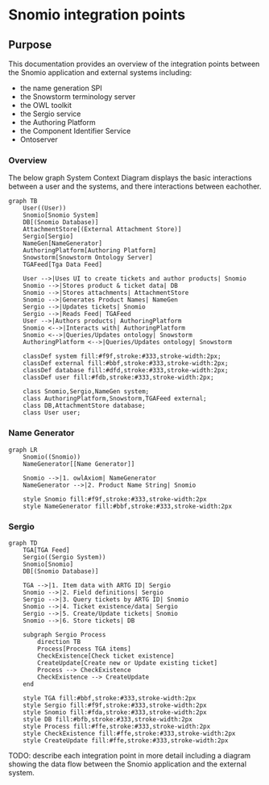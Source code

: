 # Snomio integration points

## Purpose

This documentation provides an overview of the integration points between the Snomio application and
external systems including:

- the name generation SPI
- the Snowstorm terminology server
- the OWL toolkit
- the Sergio service
- the Authoring Platform
- the Component Identifier Service
- Ontoserver

### Overview
The below graph System Context Diagram displays the basic interactions between a user and the systems, and there interactions between eachother.

```mermaid
graph TB
    User((User))
    Snomio[Snomio System]
    DB[(Snomio Database)]
    AttachmentStore[(External Attachment Store)]
    Sergio[Sergio]
    NameGen[NameGenerator]
    AuthoringPlatform[Authoring Platform]
    Snowstorm[Snowstorm Ontology Server]
    TGAFeed[Tga Data Feed]

    User -->|Uses UI to create tickets and author products| Snomio
    Snomio -->|Stores product & ticket data| DB
    Snomio -->|Stores attachments| AttachmentStore
    Snomio -->|Generates Product Names| NameGen
    Sergio -->|Updates tickets| Snomio
    Sergio -->|Reads Feed| TGAFeed
    User -->|Authors products| AuthoringPlatform
    Snomio <-->|Interacts with| AuthoringPlatform
    Snomio <-->|Queries/Updates ontology| Snowstorm
    AuthoringPlatform <-->|Queries/Updates ontology| Snowstorm

    classDef system fill:#f9f,stroke:#333,stroke-width:2px;
    classDef external fill:#bbf,stroke:#333,stroke-width:2px;
    classDef database fill:#dfd,stroke:#333,stroke-width:2px;
    classDef user fill:#fdb,stroke:#333,stroke-width:2px;

    class Snomio,Sergio,NameGen system;
    class AuthoringPlatform,Snowstorm,TGAFeed external;
    class DB,AttachmentStore database;
    class User user;
```

### Name Generator

```mermaid
graph LR
    Snomio((Snomio))
    NameGenerator[[Name Generator]]
    
    Snomio -->|1. owlAxiom| NameGenerator
    NameGenerator -->|2. Product Name String| Snomio
    
    style Snomio fill:#f9f,stroke:#333,stroke-width:2px
    style NameGenerator fill:#bbf,stroke:#333,stroke-width:2px
```

### Sergio
```mermaid
graph TD
    TGA[TGA Feed]
    Sergio((Sergio System))
    Snomio[Snomio]
    DB[(Snomio Database)]

    TGA -->|1. Item data with ARTG ID| Sergio
    Snomio -->|2. Field definitions| Sergio
    Sergio -->|3. Query tickets by ARTG ID| Snomio
    Snomio -->|4. Ticket existence/data| Sergio
    Sergio -->|5. Create/Update tickets| Snomio
    Snomio -->|6. Store tickets| DB

    subgraph Sergio Process
        direction TB
        Process[Process TGA items]
        CheckExistence[Check ticket existence]
        CreateUpdate[Create new or Update existing ticket]
        Process --> CheckExistence
        CheckExistence --> CreateUpdate
    end

    style TGA fill:#bbf,stroke:#333,stroke-width:2px
    style Sergio fill:#f9f,stroke:#333,stroke-width:2px
    style Snomio fill:#fda,stroke:#333,stroke-width:2px
    style DB fill:#bfb,stroke:#333,stroke-width:2px
    style Process fill:#ffe,stroke:#333,stroke-width:2px
    style CheckExistence fill:#ffe,stroke:#333,stroke-width:2px
    style CreateUpdate fill:#ffe,stroke:#333,stroke-width:2px
```
TODO: describe each integration point in more detail including a diagram showing the data flow
between the Snomio application and the external system.